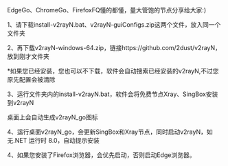EdgeGo、ChromeGo、FirefoxFQ懂的都懂，量大管饱的节点分享给大家:)

1、请下载install-v2rayN.bat、v2rayN-guiConfigs.zip这两个文件，放入同一个文件夹

2、再下载v2rayN-windows-64.zip，链接https://github.com/2dust/v2rayN，放到刚才文件夹

   *如果您已经安装，您也可以不下载，软件会自动搜索已经安装的v2rayN,不过您原先配置会被清除

3、运行文件夹内的install-v2rayN.bat，软件会将免费节点Xray、SingBox安装到v2rayN

   桌面上会自动生成v2rayN_go图标

4、运行桌面v2rayN_go，会更新SingBox和Xray节点，同时启动v2rayN，如无.NET 运行时 8.0，自动提示安装

4、如果您安装了Firefox浏览器，会优先启动，否则启动Edge浏览器。

